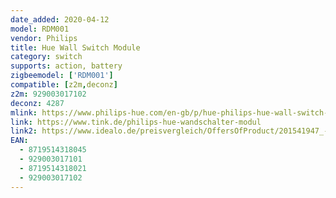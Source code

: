```yaml
---
date_added: 2020-04-12
model: RDM001
vendor: Philips
title: Hue Wall Switch Module
category: switch
supports: action, battery
zigbeemodel: ['RDM001']
compatible: [z2m,deconz]
z2m: 929003017102
deconz: 4287
mlink: https://www.philips-hue.com/en-gb/p/hue-philips-hue-wall-switch-module/8719514318045
link: https://www.tink.de/philips-hue-wandschalter-modul
link2: https://www.idealo.de/preisvergleich/OffersOfProduct/201541947_-hue-wandschaltermodul-philips.html
EAN:
  - 8719514318045
  - 929003017101
  - 8719514318021
  - 929003017102
---
```

